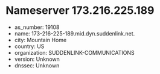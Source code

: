 # Nameserver 173.216.225.189

* as_number: 19108
* name: 173-216-225-189.mid.dyn.suddenlink.net.
* city: Mountain Home
* country: US
* organization: SUDDENLINK-COMMUNICATIONS
* version: Unknown
* dnssec: Unknown
